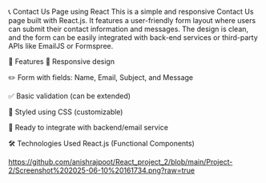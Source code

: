 📞 Contact Us Page using React
This is a simple and responsive Contact Us page built with React.js. It features a user-friendly form layout where users can submit their contact information and messages. The design is clean, and the form can be easily integrated with back-end services or third-party APIs like EmailJS or Formspree.

🚀 Features
📱 Responsive design

✏️ Form with fields: Name, Email, Subject, and Message

✅ Basic validation (can be extended)

🎨 Styled using CSS (customizable)

🔄 Ready to integrate with backend/email service

🛠️ Technologies Used
React.js (Functional Components)

https://github.com/anishrajpoot/React_project_2/blob/main/Project-2/Screenshot%202025-06-10%20161734.png?raw=true
